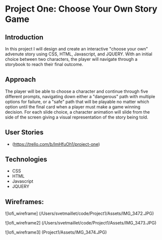 # Project One: Choose Your Own Story Game


## Introduction
In this project I will design and create an interactive "choose your own" advenute story using CSS, HTML, Javascript, and JQUERY. With an initial choice between two characters, the player will navigate through a storybook to reach their final outcome. 



## Approach
The player will be able to choose a character and continue through five different prompts, navigating down either a "dangerous" path with multiple options for failure, or a "safe" path that will be playable no matter which option until the final card when a player must make a game winning decision. For each slide choice, a character animation will slide from the side of the screen giving a visual representation of the story being told. 



## User Stories

* (https://trello.com/b/lmHfuOh1/project-one)


## Technologies
 * CSS
 *  HTML
 *  Javascript
 *  JQUERY

 ## Wireframes: 
 
 
 ![lofi_wireframe] (/Users/svetmaillet/code/Project1/Assets/IMG_3472.JPG)
 
 ![lofi_wireframe2] (/Users/svetmaillet/code/Project1/Assets/IMG_3473.JPG)
 
 ![lofi_wireframe3] (Project1/Assets/IMG_3474.JPG)
 
 
